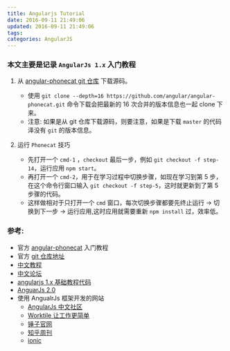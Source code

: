 ```yaml
---
title: Angularjs Tutorial
date: 2016-09-11 21:49:06
updated: 2016-09-11 21:49:06
tags:
categories: AngularJS
---
```


### 本文主要是记录 `AngularJs 1.x` 入门教程
1. 从 [angular-phonecat git 仓库](https://github.com/angular/angular-phonecat) 下载源码。
	- 使用 `git clone --depth=16 https://github.com/angular/angular-phonecat.git` 命令下载会把最新的 16 次合并的版本信息也一起 clone 下来。
	- 注意: 如果是从 git 仓库下载源码，则要注意，如果是下载 `master` 的代码泽没有 `git` 的版本信息。

2. 运行 `Phonecat` 技巧
	- 先打开一个 `cmd-1` ，`checkout` 最后一步，例如 `git checkout -f step-14`，运行应用 `npm start`。
	- 再打开一个 `cmd-2`，用于在学习过程中切换步骤，如现在学习到第 5 步，在这个命令行窗口输入 `git checkout -f step-5`，这时就更新到了第 5 步骤的代码。
	- 这样做相对于只打开一个 `cmd` 窗口，每次切换步骤都要先终止运行 -> 切换到下一步 -> 运行应用,这时应用就需要重新 `npm install` 过，效率低。

### 参考:
- 官方 [angular-phonecat](https://docs.angularjs.org/tutorial) 入门教程
- 官方 [git 仓库地址](https://github.com/angular/angular-phonecat) 
- [中文教程](http://www.apjs.net/#dir2)
- [中文论坛](http://www.angularjs.cn/)
- [angularjs 1.x 基础教程代码](https://github.com/Jesse-Chiu/angularjs-1.x-course)
- [AnguarJs 2.0](https://angular.io/)
- 使用 AngualrJs 框架开发的网站
	- [AngularJs 中文社区](http://angularjs.cn/)
	- [Worktile 让工作更简单](https://worktile.com/)
	- [锤子官网](http://www.smartisan.com/#/shop)
	- [知乎周刊](https://zhuanlan.zhihu.com/Weekly)
	- [ionic](http://ionicframework.com/getting-started/)
